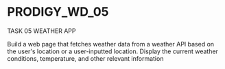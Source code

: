 # PRODIGY_WD_05

TASK 05  WEATHER APP

Build a web page that fetches weather data from a weather API based on the user's location or a user-inputted location. Display the current weather conditions, temperature, and other relevant information
